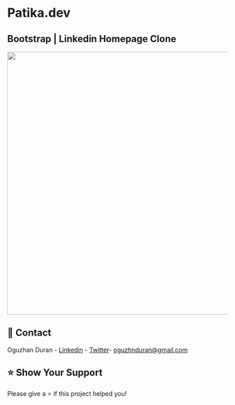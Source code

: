 # Patika.dev

## Bootstrap | Linkedin Homepage Clone

<div >
  <img src="./Asset/Bootstrap Linledin Clone.gif" width="600">
</div>

## 📧 Contact

Oguzhan Duran - [Linkedin](https://www.linkedin.com/in/oguzhnduran/) - [Twitter](https://twitter.com/oguzhnduran)- oguzhnduran@gmail.com

## ⭐️ Show Your Support

Please give a ⭐️ if this project helped you!
